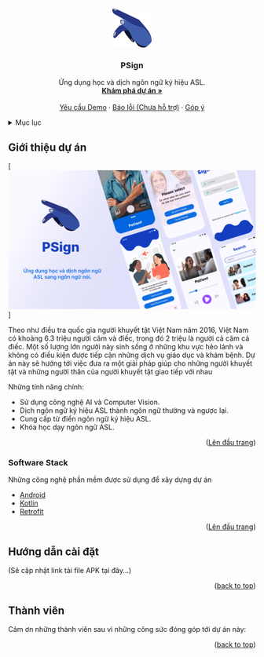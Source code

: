 <a name="readme-top"></a>

<!-- PROJECT LOGO -->
<br />
<div align="center">
  <a href="https://github.com/diep312/pSignLanguage">
    <img src="preview_images/logo.png" alt="Logo" width="80" height="80">
  </a>

<h3 align="center">PSign</h3>

  <p align="center">
    Ứng dụng học và dịch ngôn ngữ ký hiệu ASL. 
    <br />
    <a href="https://github.com/diep312/pSignLanguage"><strong>Khám phá dự án »</strong></a>
    <br />
    <br />
    <a href="https://github.com/diep312/pSignLanguage">Yêu cầu Demo</a>
    ·
    <a href="https://github.com/diep312/pSignLanguage">Báo lỗi (Chưa hỗ trợ)</a>
    ·
    <a href="https://github.com/diep312/pSignLanguage">Góp ý</a>
  </p>
</div>



<!-- Mục lục -->
<details>
  <summary>Mục lục</summary>
  <ol>
    <li>
      <a href="#about-the-project">Giới thiệu dự án</a>
      <ul>
        <li><a href="#built-with">Software stack</a></li>
      </ul>
    </li>
    <li>
      <a href="#getting-started">Hướng dẫn cài đặt</a>
      <ul>
        <li><a href="#prerequisites">Yêu cầu hệ thống</a></li>
        <li><a href="#installation">Cài đặt</a></li>
      </ul>
    </li>
    <li><a href="#contributing">Thành viên đóng góp</a></li>
  </ol>
</details>



<!-- ABOUT THE PROJECT -->
## Giới thiệu dự án

[![Product Name Screen Shot][product-screenshot]]

Theo như điều tra quốc gia người khuyết tật Việt Nam năm 2016, Việt Nam có khoảng 6.3 triệu người câm và điếc, trong đó 2 triệu là người cả câm cả điếc. 
Một số lượng lớn người này sinh sống ở những khu vực hẻo lánh và không có điều kiện được tiếp cận những dịch vụ giáo dục và khám bệnh. Dự án này sẽ hướng tới việc
đưa ra một giải pháp giúp cho những người khuyết tật và những người thân của người khuyết tật giao tiếp với nhau 


Những tính năng chính:
* Sử dụng công nghệ AI và Computer Vision.
* Dịch ngôn ngữ ký hiệu ASL thành ngôn ngữ thường và ngược lại.
* Cung cấp từ điển ngôn ngữ ký hiệu ASL.
* Khóa học dạy ngôn ngữ ASL.

<p align="right">(<a href="#readme-top">Lên đầu trang</a>)</p>



### Software Stack
Những công nghệ phần mềm được sử dụng để xây dựng dự án 

<ul>
    <li>
        <a href="https://www.android.com/">Android</a>
    </li>
    <li>
        <a href="https://kotlinlang.org/">Kotlin</a>
    </li>
    <li>
        <a href="https://square.github.io/retrofit/">Retrofit</a>
    </li>
</ul>


<p align="right">(<a href="#readme-top">Lên đầu trang</a>)</p>



<!-- GETTING STARTED -->
## Hướng dẫn cài đặt
(Sẽ cập nhật link tải file APK tại đây...)
<p align="right">(<a href="#readme-top">back to top</a>)</p>


<!-- CONTRIBUTING -->
## Thành viên
Cảm ơn những thành viên sau vì những công sức đóng góp tới dự án này: 

<p align="right">(<a href="#readme-top">back to top</a>)</p>




<!-- MARKDOWN LINKS & IMAGES -->
[product-screenshot]: preview_images/preview.png